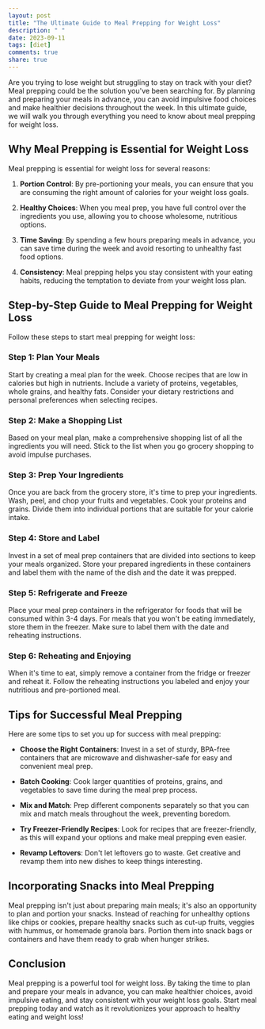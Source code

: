 ```yaml
---
layout: post
title: "The Ultimate Guide to Meal Prepping for Weight Loss"
description: " "
date: 2023-09-11
tags: [diet]
comments: true
share: true
---
```


Are you trying to lose weight but struggling to stay on track with your diet? Meal prepping could be the solution you've been searching for. By planning and preparing your meals in advance, you can avoid impulsive food choices and make healthier decisions throughout the week. In this ultimate guide, we will walk you through everything you need to know about meal prepping for weight loss.

## Why Meal Prepping is Essential for Weight Loss

Meal prepping is essential for weight loss for several reasons:

1. **Portion Control**: By pre-portioning your meals, you can ensure that you are consuming the right amount of calories for your weight loss goals.

2. **Healthy Choices**: When you meal prep, you have full control over the ingredients you use, allowing you to choose wholesome, nutritious options.

3. **Time Saving**: By spending a few hours preparing meals in advance, you can save time during the week and avoid resorting to unhealthy fast food options.

4. **Consistency**: Meal prepping helps you stay consistent with your eating habits, reducing the temptation to deviate from your weight loss plan.

## Step-by-Step Guide to Meal Prepping for Weight Loss

Follow these steps to start meal prepping for weight loss:

### Step 1: Plan Your Meals

Start by creating a meal plan for the week. Choose recipes that are low in calories but high in nutrients. Include a variety of proteins, vegetables, whole grains, and healthy fats. Consider your dietary restrictions and personal preferences when selecting recipes.

### Step 2: Make a Shopping List

Based on your meal plan, make a comprehensive shopping list of all the ingredients you will need. Stick to the list when you go grocery shopping to avoid impulse purchases.

### Step 3: Prep Your Ingredients

Once you are back from the grocery store, it's time to prep your ingredients. Wash, peel, and chop your fruits and vegetables. Cook your proteins and grains. Divide them into individual portions that are suitable for your calorie intake.

### Step 4: Store and Label

Invest in a set of meal prep containers that are divided into sections to keep your meals organized. Store your prepared ingredients in these containers and label them with the name of the dish and the date it was prepped.

### Step 5: Refrigerate and Freeze

Place your meal prep containers in the refrigerator for foods that will be consumed within 3-4 days. For meals that you won't be eating immediately, store them in the freezer. Make sure to label them with the date and reheating instructions.

### Step 6: Reheating and Enjoying

When it's time to eat, simply remove a container from the fridge or freezer and reheat it. Follow the reheating instructions you labeled and enjoy your nutritious and pre-portioned meal.

## Tips for Successful Meal Prepping

Here are some tips to set you up for success with meal prepping:

- **Choose the Right Containers**: Invest in a set of sturdy, BPA-free containers that are microwave and dishwasher-safe for easy and convenient meal prep.

- **Batch Cooking**: Cook larger quantities of proteins, grains, and vegetables to save time during the meal prep process.

- **Mix and Match**: Prep different components separately so that you can mix and match meals throughout the week, preventing boredom.

- **Try Freezer-Friendly Recipes**: Look for recipes that are freezer-friendly, as this will expand your options and make meal prepping even easier.

- **Revamp Leftovers**: Don't let leftovers go to waste. Get creative and revamp them into new dishes to keep things interesting.

## Incorporating Snacks into Meal Prepping

Meal prepping isn't just about preparing main meals; it's also an opportunity to plan and portion your snacks. Instead of reaching for unhealthy options like chips or cookies, prepare healthy snacks such as cut-up fruits, veggies with hummus, or homemade granola bars. Portion them into snack bags or containers and have them ready to grab when hunger strikes.

## Conclusion

Meal prepping is a powerful tool for weight loss. By taking the time to plan and prepare your meals in advance, you can make healthier choices, avoid impulsive eating, and stay consistent with your weight loss goals. Start meal prepping today and watch as it revolutionizes your approach to healthy eating and weight loss!